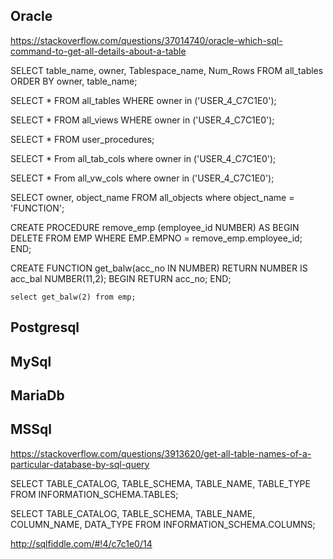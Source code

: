 ﻿## Oracle

https://stackoverflow.com/questions/37014740/oracle-which-sql-command-to-get-all-details-about-a-table

SELECT table_name, owner, Tablespace_name, Num_Rows 
FROM all_tables 
ORDER BY  owner, table_name;

SELECT * 
FROM all_tables 
WHERE owner in ('USER_4_C7C1E0');

SELECT * 
FROM all_views
WHERE owner in ('USER_4_C7C1E0');

SELECT *
FROM user_procedures;

SELECT * 
From all_tab_cols 
where  owner in ('USER_4_C7C1E0');

SELECT * 
From all_vw_cols 
where  owner in ('USER_4_C7C1E0');

SELECT owner, object_name
FROM all_objects
where object_name = 'FUNCTION';

CREATE PROCEDURE remove_emp (employee_id NUMBER) AS
   BEGIN
      DELETE FROM EMP
      WHERE EMP.EMPNO = remove_emp.employee_id;
   END;
   
CREATE FUNCTION get_balw(acc_no IN NUMBER) 
   RETURN NUMBER 
   IS acc_bal NUMBER(11,2);
   BEGIN 
      RETURN acc_no; 
    END;
    
    select get_balw(2) from emp;



## Postgresql

## MySql

## MariaDb

## MSSql
https://stackoverflow.com/questions/3913620/get-all-table-names-of-a-particular-database-by-sql-query

SELECT TABLE_CATALOG, TABLE_SCHEMA, TABLE_NAME, TABLE_TYPE
FROM INFORMATION_SCHEMA.TABLES;

SELECT TABLE_CATALOG, TABLE_SCHEMA, TABLE_NAME, COLUMN_NAME, DATA_TYPE
FROM INFORMATION_SCHEMA.COLUMNS;



http://sqlfiddle.com/#!4/c7c1e0/14